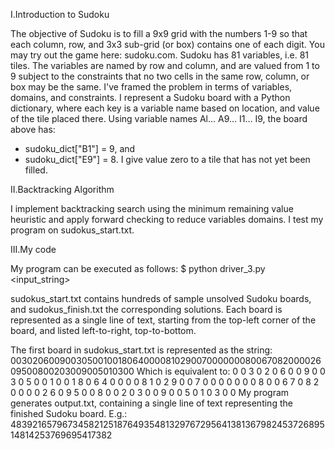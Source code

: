 I.Introduction to Sudoku

The objective of Sudoku is to fill a 9x9 grid with the numbers 1-9 so that each column, row, and 3x3
sub-grid (or box) contains one of each digit. You may try out the game here: sudoku.com. Sudoku has
81 variables, i.e. 81 tiles. The variables are named by row and column, and are valued from 1 to 9
subject to the constraints that no two cells in the same row, column, or box may be the same.
I've framed the problem in terms of variables, domains, and constraints. I represent a
Sudoku board with a Python dictionary, where each key is a variable name based on location, and value
of the tile placed there. Using variable names Al… A9… I1… I9, the board above has:
- sudoku_dict["B1"] = 9, and
- sudoku_dict["E9"] = 8.
I give value zero to a tile that has not yet been filled.

II.Backtracking Algorithm

I implement backtracking search using the minimum remaining value heuristic and apply forward checking to reduce variables domains. I test my program on sudokus_start.txt.

III.My code

My program can be executed as follows:
$ python driver_3.py <input_string>

sudokus_start.txt contains hundreds of sample unsolved Sudoku boards, and
sudokus_finish.txt the corresponding solutions. Each board is represented as a single line of text, starting
from the top-left corner of the board, and listed left-to-right, top-to-bottom.

The first board in sudokus_start.txt is represented as the string:
003020600900305001001806400008102900700000008006708200002609500800203009005010300
Which is equivalent to:
0 0 3 0 2 0 6 0 0
9 0 0 3 0 5 0 0 1
0 0 1 8 0 6 4 0 0
0 0 8 1 0 2 9 0 0
7 0 0 0 0 0 0 0 8
0 0 6 7 0 8 2 0 0
0 0 2 6 0 9 5 0 0
8 0 0 2 0 3 0 0 9
0 0 5 0 1 0 3 0 0
My program generates output.txt, containing a single line of text representing the finished Sudoku
board. E.g.:
483921657967345821251876493548132976729564138136798245372689514814253769695417382
